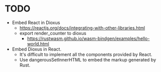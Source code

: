 # TODO

* Embed React in Dioxus
	* https://reactjs.org/docs/integrating-with-other-libraries.html
	* export render_counter to dioxus
		* https://rustwasm.github.io/wasm-bindgen/examples/hello-world.html
* Embed Dioxus in React.
	* It's difficult to implement all the components provided by React.
	* Use dangerousSetInnerHTML to embed the markup generated by Rust.
